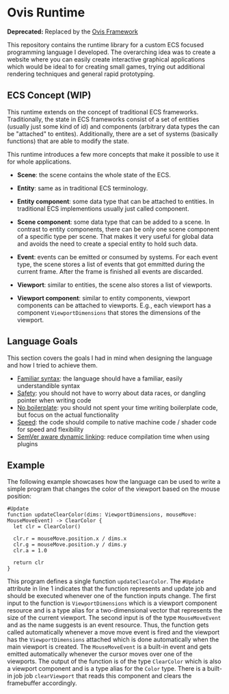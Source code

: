 # Ovis Runtime
**Deprecated:** Replaced by the [Ovis Framework](https://github.com/ovis-games/ovis-framework)

This repository contains the runtime library for a custom ECS focused programming language I developed.
The overarching idea was to create a website where you can easily create interactive graphical applications which would be ideal to for creating small games, trying out additional rendering techniques and general rapid prototyping.

## ECS Concept (WIP)
This runtime extends on the concept of traditional ECS frameworks.
Traditionally, the state in ECS frameworks consist of a set of entities (usually just some kind of id) and components (arbitrary data types the can be "attached" to entites).
Additionally, there are a set of systems (basically functions) that are able to modify the state.

This runtime introduces a few more concepts that make it possible to use it for whole applications.

* **Scene**: the scene contains the whole state of the ECS.

* **Entity**: same as in traditional ECS terminology.

* **Entity component**: some data type that can be attached to entities.
In traditional ECS implementions usually just called component.

* **Scene component**: some data type that can be added to a scene.
In contrast to entity components, there can be only one scene component of a specific type per scene.
That makes it very useful for global data and avoids the need to create a special entity to hold such data.

* **Event**: events can be emitted or consumed by systems.
For each event type, the scene stores a list of events that got emmitted during the current frame.
After the frame is finished all events are discarded.

* **Viewport**: similar to entities, the scene also stores a list of viewports.

* **Viewport component**: similar to entity components, viewport components can be attached to viewports.
E.g., each viewport has a component `ViewportDimensions` that stores the dimensions of the viewport.


## Language Goals
This section covers the goals I had in mind when designing the language and how I tried to achieve them.

* [Familiar syntax](docs/syntax.md): the language should have a familiar, easily understandible syntax
* [Safety](docs/safety.md): you should not have to worry about data races, or dangling pointer when writing code
* [No boilerplate](docs/boilerplate.md): you should not spent your time writing boilerplate code, but focus on the actual functionality
* [Speed](docs/compilation.md): the code should compile to native machine code / shader code for speed and flexibility
* [SemVer aware dynamic linking](docs/linking.md): reduce compilation time when using plugins

## Example
The following example showcases how the language can be used to write a simple program that changes the color of the viewport based on the mouse position:
```
#Update
function updateClearColor(dims: ViewportDimensions, mouseMove: MouseMoveEvent) -> ClearColor {
  let clr = ClearColor()

  clr.r = mouseMove.position.x / dims.x
  clr.g = mouseMove.position.y / dims.y
  clr.a = 1.0

  return clr
}
```
This program defines a single function `updateClearColor`.
The `#Update` attribute in line 1 indicates that the function represents and update job and should be executed whenever one of the function inputs change.
The first input to the function is `ViewportDimensions` which is a viewport component resource and is a type alias for a two-dimensional vector that represents the size of the current viewport.
The second input is of the type `MouseMoveEvent` and as the name suggests is an event resource.
Thus, the function gets called automatically whenever a move move event is fired and the viewport has the `ViewportDimensions` attached which is done automatically when the main viewport is created.
The `MouseMoveEvent` is a built-in event and gets emitted automatically whenever the cursor moves over one of the viewports.
The output of the function is of the type `ClearColor` which is also a viewport component and is a type alias for the `Color` type.
There is a built-in job job `clearViewport` that reads this component and clears the framebuffer accordingly.
